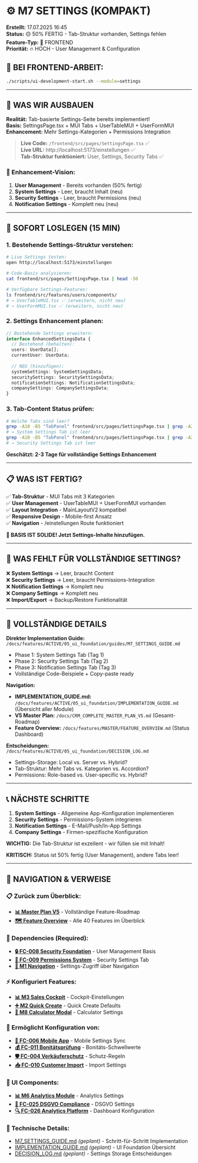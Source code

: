 # ⚙️ M7 SETTINGS (KOMPAKT)

**Erstellt:** 17.07.2025 16:45  
**Status:** 🟡 50% FERTIG - Tab-Struktur vorhanden, Settings fehlen  
**Feature-Typ:** 🎨 FRONTEND  
**Priorität:** 🔥 HOCH - User Management & Configuration

## 🚨 BEI FRONTEND-ARBEIT:
```bash
./scripts/ui-development-start.sh --module=settings
```

---

## 🧠 WAS WIR AUSBAUEN

**Realität:** Tab-basierte Settings-Seite bereits implementiert!  
**Basis:** SettingsPage.tsx + MUI Tabs + UserTableMUI + UserFormMUI  
**Enhancement:** Mehr Settings-Kategorien + Permissions Integration  

> **Live Code:** `/frontend/src/pages/SettingsPage.tsx` ✅  
> **Live URL:** http://localhost:5173/einstellungen ✅  
> **Tab-Struktur funktioniert:** User, Settings, Security Tabs ✅  

### 🎯 Enhancement-Vision:
1. **User Management** - Bereits vorhanden (50% fertig)
2. **System Settings** - Leer, braucht Inhalt (neu)  
3. **Security Settings** - Leer, braucht Permissions (neu)
4. **Notification Settings** - Komplett neu (neu)

---

## 🚀 SOFORT LOSLEGEN (15 MIN)

### 1. **Bestehende Settings-Struktur verstehen:**
```bash
# Live Settings testen:
open http://localhost:5173/einstellungen

# Code-Basis analysieren:
cat frontend/src/pages/SettingsPage.tsx | head -50

# Verfügbare Settings-Features:
ls frontend/src/features/users/components/
# → UserTableMUI.tsx ✅ (erweitern, nicht neu)
# → UserFormMUI.tsx ✅ (erweitern, nicht neu)
```

### 2. **Settings Enhancement planen:**
```typescript
// Bestehende Settings erweitern:
interface EnhancedSettingsData {
  // Bestehend (behalten):
  users: UserData[];
  currentUser: UserData;
  
  // NEU (hinzufügen):
  systemSettings: SystemSettingsData;
  securitySettings: SecuritySettingsData;
  notificationSettings: NotificationSettingsData;
  companySettings: CompanySettingsData;
}
```

### 3. **Tab-Content Status prüfen:**
```bash
# Welche Tabs sind leer?
grep -A10 -B5 "TabPanel" frontend/src/pages/SettingsPage.tsx | grep -A20 "value={1}"
# → System Settings Tab ist leer
grep -A10 -B5 "TabPanel" frontend/src/pages/SettingsPage.tsx | grep -A20 "value={2}"
# → Security Settings Tab ist leer
```

**Geschätzt: 2-3 Tage für vollständige Settings Enhancement**

---

## 📋 WAS IST FERTIG?

✅ **Tab-Struktur** - MUI Tabs mit 3 Kategorien  
✅ **User Management** - UserTableMUI + UserFormMUI vorhanden  
✅ **Layout Integration** - MainLayoutV2 kompatibel  
✅ **Responsive Design** - Mobile-first Ansatz  
✅ **Navigation** - /einstellungen Route funktioniert  

**🎯 BASIS IST SOLIDE! Jetzt Settings-Inhalte hinzufügen.**

---

## 🚨 WAS FEHLT FÜR VOLLSTÄNDIGE SETTINGS?

❌ **System Settings** → Leer, braucht Content  
❌ **Security Settings** → Leer, braucht Permissions-Integration  
❌ **Notification Settings** → Komplett neu  
❌ **Company Settings** → Komplett neu  
❌ **Import/Export** → Backup/Restore Funktionalität  

---

## 🔗 VOLLSTÄNDIGE DETAILS

**Direkter Implementation Guide:** `/docs/features/ACTIVE/05_ui_foundation/guides/M7_SETTINGS_GUIDE.md`
- Phase 1: System Settings Tab (Tag 1)
- Phase 2: Security Settings Tab (Tag 2)
- Phase 3: Notification Settings Tab (Tag 3)
- Vollständige Code-Beispiele + Copy-paste ready

**Navigation:** 
- **IMPLEMENTATION_GUIDE.md:** `/docs/features/ACTIVE/05_ui_foundation/IMPLEMENTATION_GUIDE.md` (Übersicht aller Module)
- **V5 Master Plan:** `/docs/CRM_COMPLETE_MASTER_PLAN_V5.md` (Gesamt-Roadmap)
- **Feature Overview:** `/docs/features/MASTER/FEATURE_OVERVIEW.md` (Status Dashboard)

**Entscheidungen:** `/docs/features/ACTIVE/05_ui_foundation/DECISION_LOG.md`
- Settings-Storage: Local vs. Server vs. Hybrid?
- Tab-Struktur: Mehr Tabs vs. Kategorien vs. Accordion?
- Permissions: Role-based vs. User-specific vs. Hybrid?

---

## 📞 NÄCHSTE SCHRITTE

1. **System Settings** - Allgemeine App-Konfiguration implementieren
2. **Security Settings** - Permissions-System integrieren  
3. **Notification Settings** - E-Mail/Push/In-App Settings
4. **Company Settings** - Firmen-spezifische Konfiguration

**WICHTIG:** Die Tab-Struktur ist exzellent - wir füllen sie mit Inhalt!

**KRITISCH:** Status ist 50% fertig (User Management), andere Tabs leer!

---

## 🧭 NAVIGATION & VERWEISE

### 📋 Zurück zum Überblick:
- **[📊 Master Plan V5](/docs/CRM_COMPLETE_MASTER_PLAN_V5.md)** - Vollständige Feature-Roadmap
- **[🗺️ Feature Overview](/docs/features/MASTER/FEATURE_OVERVIEW.md)** - Alle 40 Features im Überblick

### 🔗 Dependencies (Required):
- **[🔒 FC-008 Security Foundation](/docs/features/ACTIVE/01_security_foundation/FC-008_KOMPAKT.md)** - User Management Basis
- **[👥 FC-009 Permissions System](/docs/features/ACTIVE/04_permissions_system/FC-009_KOMPAKT.md)** - Security Settings Tab
- **[🧭 M1 Navigation](/docs/features/ACTIVE/05_ui_foundation/M1_NAVIGATION_KOMPAKT.md)** - Settings-Zugriff über Navigation

### ⚡ Konfiguriert Features:
- **[📊 M3 Sales Cockpit](/docs/features/ACTIVE/05_ui_foundation/M3_SALES_COCKPIT_KOMPAKT.md)** - Cockpit-Einstellungen
- **[➕ M2 Quick Create](/docs/features/ACTIVE/05_ui_foundation/M2_QUICK_CREATE_KOMPAKT.md)** - Quick Create Defaults
- **[🧮 M8 Calculator Modal](/docs/features/ACTIVE/03_calculator_modal/M8_KOMPAKT.md)** - Calculator Settings

### 🚀 Ermöglicht Konfiguration von:
- **[📱 FC-006 Mobile App](/docs/features/PLANNED/09_mobile_app/FC-006_KOMPAKT.md)** - Mobile Settings Sync
- **[💰 FC-011 Bonitätsprüfung](/docs/features/ACTIVE/02_opportunity_pipeline/integrations/FC-011_KOMPAKT.md)** - Bonitäts-Schwellwerte
- **[🛡️ FC-004 Verkäuferschutz](/docs/features/PLANNED/07_verkaeuferschutz/FC-004_KOMPAKT.md)** - Schutz-Regeln
- **[📥 FC-010 Customer Import](/docs/features/PLANNED/11_customer_import/FC-010_KOMPAKT.md)** - Import Settings

### 🎨 UI Components:
- **[📊 M6 Analytics Module](/docs/features/PLANNED/13_analytics_m6/M6_KOMPAKT.md)** - Analytics Settings
- **[📄 FC-025 DSGVO Compliance](/docs/features/PLANNED/25_dsgvo_compliance/FC-025_KOMPAKT.md)** - DSGVO Settings
- **[🔍 FC-026 Analytics Platform](/docs/features/PLANNED/26_analytics_platform/FC-026_KOMPAKT.md)** - Dashboard Konfiguration

### 🔧 Technische Details:
- [M7_SETTINGS_GUIDE.md](./guides/M7_SETTINGS_GUIDE.md) *(geplant)* - Schritt-für-Schritt Implementation
- [IMPLEMENTATION_GUIDE.md](./IMPLEMENTATION_GUIDE.md) *(geplant)* - UI Foundation Übersicht
- [DECISION_LOG.md](./DECISION_LOG.md) *(geplant)* - Settings Storage Entscheidungen